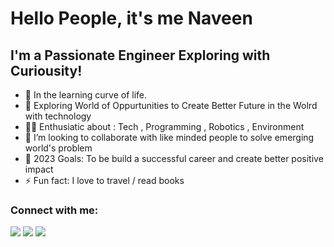 # Hello People, it's me Naveen 

## I'm a Passionate Engineer Exploring with Curiousity!

- 🌱 In the learning curve of life. 
- 🌾 Exploring World of Oppurtunities to Create Better Future in the Wolrd with technology
- 👨‍💻 Enthusiatic about : Tech , Programming , Robotics , Environment
- 👯 I’m looking to collaborate with like minded people to solve emerging world's problem
- 🥅 2023 Goals: To be build a successful career and create better positive impact
- ⚡ Fun fact: I love to travel / read books 


### Connect with me:



[<img src="https://img.shields.io/badge/dev.to-0A0A0A?style=for-the-badge&logo=devdotto&logoColor=white"/>][devto]
[<img src="https://img.shields.io/badge/linkedin-%230077B5.svg?&style=for-the-badge&logo=linkedin&logoColor=white"/>][linkedin]
[<img src="https://img.shields.io/badge/Medium-12100E?style=for-the-badge&logo=medium&logoColor=white"/>][medium]


<br />
<br />
<br />

[devto]: https://dev.to/naveentnj
[linkedin]: https://www.linkedin.com/in/rs-naveen-engineer/
[medium]: https://medium.com/@rnaveen.tkt
